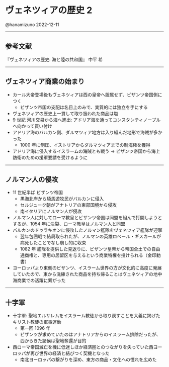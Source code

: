 # ヴェネツィアの歴史 2

@hanamizuno
2022-12-11

---

## 参考文献

『ヴェネツィアの歴史: 海と陸の共和国』
中平 希

---

## ヴェネツィア商業の始まり

- カール大帝登場後もヴェネツィアは西の皇帝へ服属せず、ビザンツ帝国側につく
  - ビザンツ帝国の支配は名目上のみで、実質的には独立を手にする
- ヴェネツィアの歴史上一貫して取り扱われた商品は塩
- 9 世紀 河川交易から海へ進出: アドリア海を通ってコンスタンティノープルへ向かって買い付け
- アドリア海のバルカン側、ダルマツィア地方は入り組んだ地形で海賊が多かった
  - 1000 年に制圧、イストリアからダルマツィアまでの制海権を獲得
- アドリア海に侵入するイスラームの海賊とも戦う -> ビザンツ帝国から海上防衛のための援軍要請を受けるように

---

## ノルマン人の侵攻

- 11 世紀半ば ビザンツ帝国
  - 黒海北岸から騎馬遊牧民がバルカンに侵入
  - セルジューク朝がアナトリアの東部国境から侵攻
  - 南イタリアにノルマン人が侵攻
- ノルマン人に対してローマ教皇とビザンツ帝国は同盟を組んで打開しようとするが、1054 年に決裂、ローマ教皇はノルマン人と同盟
- バルカンのドゥラキオンに侵攻したノルマン艦隊をヴェネツィア艦隊が迎撃
  - 翌年包囲戦で結局取られたが、ノルマンの英雄ロベール・ギスカールが病死したことでなし崩し的に収束
  - 1082 年 艦隊を提供した見返りに、ビザンツ皇帝から帝国全土での自由通商権と、専用の居留区を与えるという商業特権を授けられる（金印勅書）
- ヨーロッパより東側のビザンツ、イスラーム世界の方が文化的に高度に発展していたので、東から洗練された商品を持ち帰ることはヴェネツィアの地中海商業での活躍に繋がった

---

## 十字軍

- 十字軍: 聖地エルサレムをイスラーム教徒から取り戻すことを大義に掲げたキリスト教徒の軍事運動
  - 第一回 1096 年
  - ビザンツが求めていたのはアナトリアからのイスラーム排除だったが、西からきた諸侯は聖地奪還が目的
- 西ローマ帝国滅亡を機に低迷しほか経済圏とのつながりを失っていた西ヨーロッパが再び世界の経済と結びつく契機となった
  - 南北ヨーロッパの繋がりを深め、東方の商品・文化への憧れを広めた

